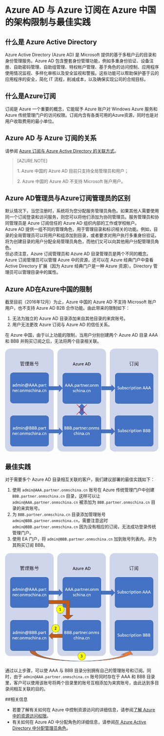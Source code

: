 <properties
                pageTitle="Azure AD 与 Azure 订阅在 Azure 中国的架构限制与最佳实践"
                description="Azure AD 与 Azure 订阅在中国的限制以及解决多个 Azure AD 目录关联的最佳实践"
                services="active-directory"
                documentationCenter=""
                authors=""
                manager=""
                editor=""
                tags="Azure AD,Azure 订阅,Azure 中国"/>

<tags
                ms.service="active-directory-aog"
                ms.date="12/14/2016"
                wacn.date="12/14/2016"/>

# Azure AD 与 Azure 订阅在 Azure 中国的架构限制与最佳实践   

## 什么是 Azure Active Directory  

Azure Active Directory (Azure AD) 是 Microsoft 提供的基于多租户云的目录和身份管理服务。Azure AD 包含整套身份管理功能，例如多重身份验证、设备注册、自助密码管理、自助组管理、特权帐户管理、基于角色的访问控制、应用程序使用情况监视、多样化审核以及安全监视和警报。这些功能可以帮助保护基于云的应用程序的安全，简化 IT 流程，削减成本，以及确保实现公司的合规目标。  

## 什么是Azure订阅  

订阅是 Azure 一个重要的概念，它能赋予 Azure 账户对 Windows Azure 服务和 Azure 传统管理门户的访问权限。订阅内含有各类可用的Azure资源，同时也是对用户收取费用的最小单位。

## Azure AD 与 Azure 订阅的关系  

请参阅 [Azure 订阅与 Azure Active Directory 的关联方式](/documentation/articles/active-directory-how-subscriptions-associated-directory/)。

>[AZURE.NOTE]<p>1. Azure 中国的 Azure AD 目前只支持全局管理员和用户；<p>2. Azure 中国的 Azure AD 不支持 Microsoft 账户用户。  

## Azure AD管理员与Azure订阅管理员的区别  

默认情况下，当您注册时，系统将为您分配服务管理员角色。如果其他人需要使用同一个订阅登录和访问服务，则您可以将他们添加为协同管理员。服务管理员和协同管理员是 Azure 订阅信任的 Azure AD 组织内部的工作或学校帐户。  
Azure AD 提供一组不同的管理角色，用于管理目录和标识相关的功能。例如，目录的全局管理员可以将用户和组添加到目录，或者要求对用户执行多重身份验证。将为创建目录的用户分配全局管理员角色，而他们又可以向其他用户分配管理员角色。  
但必须注意，Azure 订阅管理员和 Azure AD 目录管理员是两个不同的概念。Azure 订阅管理员可以管理 Azure 中的资源，还可以在 Azure 经典门户中查看 Active Directory 扩展（因为 Azure 经典门户是一种 Azure 资源）。Directory 管理员可以管理目录中的属性。

## Azure AD在Azure中国的限制  

截至目前（2016年12月）为止，Azure 中国的 Azure AD 不支持 Microsoft 账户用户，也不支持 Azure AD B2B 合作功能。由此带来的限制如下：  

1. 无法为独立的 Azure AD 目录添加来自其他目录的来宾账号。  
2. 用户无法更改 Azure 订阅与 Azure AD 的信任关系。  

在 Azure 中国，由于以上功能的限制，当用户分别创建两个 Azure AD 目录 AAA 和 BBB 并购买订阅之后，无法将两个目录相关联。  

![Azure-AD-AAA-BBB](./media/aog-active-directory-subcription-limitation-practice/Azure-AD-AAA-BBB.png)

## 最佳实践  

对于需要多个 Azure AD 目录相互关联的客户，我们建议部署的最佳实践如下：  

1.	使用 `admin@AAA.partner.onmschina.cn` 账号在 Azure 传统管理门户中创建 `BBB.partner.onmschina.cn` 目录，这样可以让 `admin@AAA.partner.onmschina.cn` 被添加为 `BBB.partner.onmschina.cn` 目录的来宾账号。
2.	为 `BBB.partner.onmschina.cn` 目录添加管理账号 `admin@BBB.partner.onmschina.cn`，需要注意这时 `admin@BBB.partner.onmschina.cn` 因为没有相应的订阅，无法成功登录传统管理门户。
3.	使用 EA 门户，将 `admin@BBB.partner.onmschina.cn` 加到账号列表内，并为其购买订阅 BBB。

![Azure-AD-AAA-BBB-2](./media/aog-active-directory-subcription-limitation-practice/Azure-AD-AAA-BBB-2.png)

通过以上步骤，可以使 AAA 与 BBB 目录分别拥有自己的管理账号和订阅。同时，由于 `admin@AAA.partner.onmschina.cn` 账号同时存在于 AAA 和 BBB 目录里，客户可以使用该账号将两个目录里的账号互相添加为来宾账号，由此达到多目录间相互关联的目的。

##相关信息  

- 若要了解有关如何在 Azure 中控制资源访问的详细信息，请参阅[了解 Azure 中的资源访问权限](/documentation/articles/active-directory-understanding-resource-access/)。
- 有关如何在 Azure AD 中分配角色的详细信息，请参阅[在 Azure Active Directory 中分配管理员角色](/documentation/articles/active-directory-assign-admin-roles/)。
